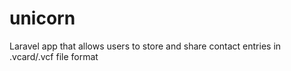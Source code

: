 # unicorn
Laravel app that allows users to store and share contact entries in .vcard/.vcf file format
